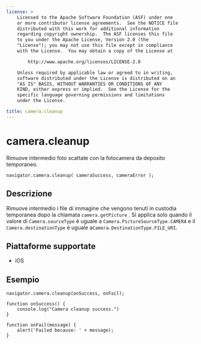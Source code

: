 ```yaml
---
license: >
    Licensed to the Apache Software Foundation (ASF) under one
    or more contributor license agreements.  See the NOTICE file
    distributed with this work for additional information
    regarding copyright ownership.  The ASF licenses this file
    to you under the Apache License, Version 2.0 (the
    "License"); you may not use this file except in compliance
    with the License.  You may obtain a copy of the License at

        http://www.apache.org/licenses/LICENSE-2.0

    Unless required by applicable law or agreed to in writing,
    software distributed under the License is distributed on an
    "AS IS" BASIS, WITHOUT WARRANTIES OR CONDITIONS OF ANY
    KIND, either express or implied.  See the License for the
    specific language governing permissions and limitations
    under the License.

title: camera.cleanup
---
```


# camera.cleanup

Rimuove intermedio foto scattate con la fotocamera da deposito temporaneo.

    navigator.camera.cleanup( cameraSuccess, cameraError );
    

## Descrizione

Rimuove intermedio i file di immagine che vengono tenuti in custodia temporanea dopo la chiamata `camera.getPicture` . Si applica solo quando il valore di `Camera.sourceType` è uguale a `Camera.PictureSourceType.CAMERA` e il `Camera.destinationType` è uguale a`Camera.DestinationType.FILE_URI`.

## Piattaforme supportate

*   iOS

## Esempio

    navigator.camera.cleanup(onSuccess, onFail);
    
    function onSuccess() {
        console.log("Camera cleanup success.")
    }
    
    function onFail(message) {
        alert('Failed because: ' + message);
    }